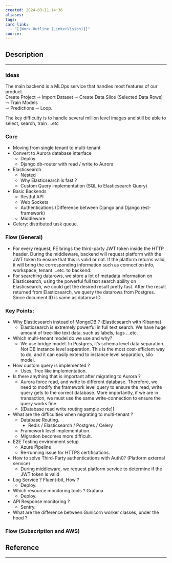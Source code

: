 ```yaml
---
created: 2024-03-11 14:36
aliases: 
tags: 
card link:
  - "[[Work Outline (LinkerVision)]]"
source:
---
```

## Description
---
### Ideas

The main backend is a MLOps service that handles most features of our product.  
Create Project ⇾ Import Dataset ⇾ Create Data Slice (Selected Data Rows) ⇾ Train Models  
⇾ Predictions ⇾ Loop.

The key difficulty is to handle several million level images and still be able to select, search, train …etc

### Core
- Moving from single tenant to multi-tenant
- Convert to Aurora database interface
	- Deploy
	- Django db-router with read / write to Aurora
- Elasticsearch
	- Nested
	- Why Elasticsearch is fast ?
	- Custom Query implementation (SQL to Elasticsearch Query)
- Basic Backends
	- Restful API
	- Web Sockets
	- Authentications (Difference between Django and Django rest-framework)
	- Middleware
- Celery: distributed task queue.
### Flow (General)

- For every request, FE brings the third-party JWT token inside the HTTP header. During the middleware, backend will request platform with the JWT token to ensure that this is valid or not. If the platform returns valid, it will bring the corresponding information such as connection info, workspace, tenant …etc. to backend.
- For searching datarows, we store a lot of metadata information on Elasticsearch, using the powerful full text search ability on Elasticsearch, we could get the desired result pretty fast. After the result returned from Elasticsearch, we query the datarows from Postgres. Since document ID is same as datarow ID. 

### Key Points:

- Why Elasticsearch instead of MongoDB ?  (Elasticsearch with Kibanna)
	- Elasticsearch is extremely powerful in full text search. We have huge amount of tree-like text data, such as labels, tags …etc.
- Which multi-tenant model do we use and why?
	- We use bridge model. In Postgres, it’s schema level data separation. Not DB instance level separation. This is the most cost-efficient way to do, and it can easily extend to instance level separation, silo model.
- How custom query is implemented ?
	- Uses, Tree like implementation.
- Is there anything that is important after migrating to Aurora ?
	- Aurora force read, and write to different database. Therefore, we need to modify the framework level query to ensure the read, write query gets to the correct database. More importantly, if we are in transaction, we must use the same write-connection to ensure the query works fine.
	- [[Database read write routing sample code]]
- What are the difficulties when migrating to multi-tenant ?
	- Database Routing.
		- Redis / Elasticsearch / Postgres / Celery
	- Framework level implementation.
	- Migration becomes more difficult.
- E2E Testing environment setup
	- Azure Pipeline
	- Re-running issue for HTTPS certifications.
- How to solve Third-Party authentications with Auth0? (Platform external service)
	- During middleware, we request platform service to determine if the JWT token is valid
- Log Service ? Fluent-bit, How ?
	- Deploy.
- Which resource monitoring tools ? Grafana
	- Deploy.
- API Response monitoring ?
	- Sentry.
- What are the difference between Gunicorn worker classes, under the hood ?
### Flow (Subscription and AWS)




## Reference
---





